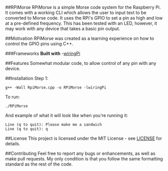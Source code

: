 
##RPiMorse
RPiMorse is a simple Morse code system for the Raspberry Pi. It comes with a working CLI which allows the user to input text to be converted to Morse code.
It uses the RPi's GPIO to set a pin as high and low at a pre-defined frequency. This has been tested with an LED, however, it may work with any device that takes a basic pin output.

##Motivation
RPiMorse was created as a learning experience on how to control the GPIO pins using C++.

###Frameworks
<b>Built with</b>
-[wiringPi](https://wiringpi.com)

##Features
Somewhat modular code, to allow control of any pin with any device.

##Installation
Step 1:
```
g++ -Wall RpiMorse.cpp -o RPiMorse -lwiringPi
```

To run:
```
./RPiMorse
```

And example of what it will look like when you're running it:
```
Line (q to quit): Please make me a sandwich
Line (q to quit): q
```

##License
This project is licensed under the MIT License - see [LICENSE](LICENSE) for details.

##Contributing
Feel free to report any bugs or enhancements, as well as make pull requests. My only condition is that you follow the same formatting standard as the rest of the code.